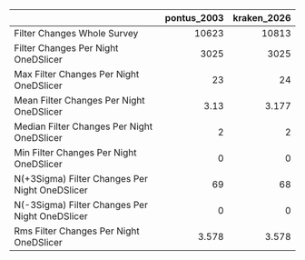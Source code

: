 |                                                |   pontus_2003 |   kraken_2026 |
|:-----------------------------------------------|--------------:|--------------:|
| Filter Changes Whole Survey                    |     10623     |     10813     |
| Filter Changes Per Night OneDSlicer            |      3025     |      3025     |
| Max Filter Changes Per Night OneDSlicer        |        23     |        24     |
| Mean Filter Changes Per Night OneDSlicer       |         3.13  |         3.177 |
| Median Filter Changes Per Night OneDSlicer     |         2     |         2     |
| Min Filter Changes Per Night OneDSlicer        |         0     |         0     |
| N(+3Sigma) Filter Changes Per Night OneDSlicer |        69     |        68     |
| N(-3Sigma) Filter Changes Per Night OneDSlicer |         0     |         0     |
| Rms Filter Changes Per Night OneDSlicer        |         3.578 |         3.578 |
